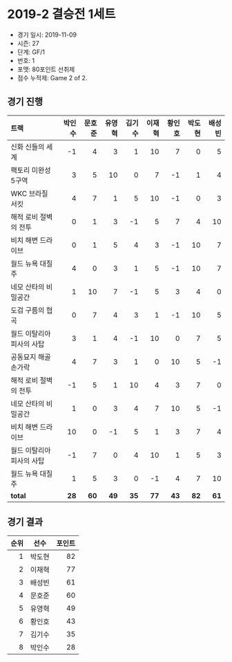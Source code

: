 # 2019-2 결승전 1세트

- 경기 일시: 2019-11-09
- 시즌: 27
- 단계: GF/1
- 번호: 1
- 포맷: 80포인트 선취제
- 점수 누적제: Game 2 of 2.





## 경기 진행

| 트랙 | 박인수 | 문호준 | 유영혁 | 김기수 | 이재혁 | 황인호 | 박도현 | 배성빈 |
|:---|---:|---:|---:|---:|---:|---:|---:|---:|
| 신화 신들의 세계 | -1 | 4 | 3 | 1 | 10 | 7 | 0 | 5 |
| 팩토리 미완성 5구역 | 3 | 5 | 10 | 0 | 7 | -1 | 1 | 4 |
| WKC 브라질 서킷 | 4 | 7 | 1 | 5 | 10 | -1 | 0 | 3 |
| 해적 로비 절벽의 전투 | 0 | 1 | 3 | -1 | 5 | 7 | 4 | 10 |
| 비치 해변 드라이브 | 0 | 1 | 5 | 4 | 3 | -1 | 10 | 7 |
| 월드 뉴욕 대질주 | 4 | 0 | 3 | 1 | 5 | -1 | 10 | 7 |
| 네모 산타의 비밀공간 | 1 | 10 | 7 | -1 | 5 | 3 | 4 | 0 |
| 도검 구름의 협곡 | 0 | 7 | 4 | 3 | 1 | -1 | 10 | 5 |
| 월드 이탈리아 피사의 사탑 | 3 | 1 | 4 | -1 | 10 | 0 | 7 | 5 |
| 공동묘지 해골 손가락 | 4 | 7 | 3 | 1 | 0 | 10 | 5 | -1 |
| 해적 로비 절벽의 전투 | -1 | 5 | 1 | 10 | 4 | 3 | 7 | 0 |
| 네모 산타의 비밀공간 | 1 | 0 | 3 | 4 | 7 | 10 | 5 | -1 |
| 비치 해변 드라이브 | 10 | 0 | -1 | 5 | 1 | 3 | 7 | 4 |
| 월드 이탈리아 피사의 사탑 | -1 | 7 | 0 | 4 | 10 | 1 | 5 | 3 |
| 월드 뉴욕 대질주 | 1 | 5 | 3 | 0 | -1 | 4 | 7 | 10 |
| __total__ | __28__ | __60__ | __49__ | __35__ | __77__ | __43__ | __82__ | __61__ |




## 경기 결과

| 순위 | 선수 | 포인트 |
|---:|:---:|---:|
| 1 | 박도현 | 82 |
| 2 | 이재혁 | 77 |
| 3 | 배성빈 | 61 |
| 4 | 문호준 | 60 |
| 5 | 유영혁 | 49 |
| 6 | 황인호 | 43 |
| 7 | 김기수 | 35 |
| 8 | 박인수 | 28 |


